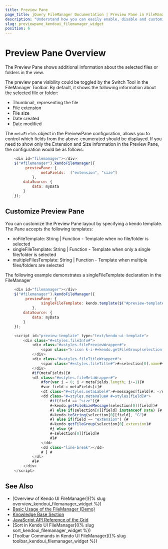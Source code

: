 ```yaml
---
title: Preview Pane
page_title: jQuery FileManager Documentation | Preview Pane in FileManager | Kendo UI
description: "Understand how you can easily enable, disable and customize the Preview Pane in the FileManager"
slug: previewpane_kendoui_filemanager_widget
position: 6
---
```


# Preview Pane Overview

The Preview Pane shows additional information about the selected files or folders in the view.

The preview pane visibility could be toggled by the Switch Tool in the FileManager Toolbar. By default, it shows the following information about the selected file or folder:

* Thumbnail, representing the file
* File extension 
* File size
* Date created 
* Date modified

The `metaFields` object in the PreivewPane configuration, allows you to control which fields from the above-enumerated should be displayed. If you need to show only the Extension and Size information in the Preview Pane, the configuration would be as follows:

```js
    <div id="filemanager"></div>
    $("#filemanager").kendoFileManager({
         previewPane: {
                metaFields:  ["extension", "size"]
            },
        dataSource: {
            data: myData
        }
    });


```

## Customize Preview Pane

You can customize the Preview Pane layout by specifying a kendo template. The Pane accepts the following templates:

* noFileTemplate: String | Function - Template when no file/folder is selected
* singleFileTemplate: String | Function - Template when only a single file/folder is selected
* multipleFilesTemplate: String | Function - Template when multiple files/folders are selected

The following example demonstrates a singleFileTemplate declaration in the FileManager

```js
    <div id="filemanager"></div>
    $("#filemanager").kendoFileManager({
         previewPane: {
                singleFileTemplate: kendo.template($("#preview-template").html())
            },
        dataSource: {
            data: myData
        }
    });

    <script id="preview-template" type="text/kendo-ui-template">
        <div class="#=styles.fileInfo#">
            <div class="#=styles.filePreviewWrapper#">
                <span class="k-icon k-i-#=kendo.getFileGroup(selection[0].extension, true)#"></span>
            </div>
            <div class="#=styles.fileTitleWrapper#">
                <span class="#=styles.fileTitle#">#=selection[0].name#</span>
            </div>
            #if(metaFields){#
            <dl class="#=styles.fileMetaWrapper#">
                #for(var i = 0; i < metaFields.length; i+=1){#
                #var field = metaFields[i]#
                <dt class="#=styles.metaLabel#">#=messages[field]#: </dt>
                <dd class="#=styles.metaValue# #=styles[field]#">
                    #if(field == "size"){#
                    #=kendo.getFileSizeMessage(selection[0][field])#
                    #} else if(selection[0][field] instanceof Date) {#
                    #=kendo.toString(selection[0][field], "G")#
                    #} else if(field == "extension") {#
                    #=kendo.getFileGroup(selection[0].extension)#
                    #} else {#
                    #=selection[0][field]#
                    #}#
                </dd>
                <dd class="line-break"></dd>
                # } #
            </dl>
            #}#
        </div>
    </script>

```

## See Also

* [Overview of Kendo UI FileManager]({% slug overview_kendoui_filemanager_widget %})
* [Basic Usage of the FileManager (Demo)](https://demos.telerik.com/kendo-ui/filemanager/index)
* [Knowledge Base Section](/knowledge-base)
* [JavaScript API Reference of the Grid](/api/javascript/ui/filemanager)
* [Sort in Kendo UI FileManager]({% slug sort_kendoui_filemanager_widget %})
* [Toolbar Commands in Kendo UI FileManager]({% slug toolbar_kendoui_filemanager_widget %})

